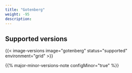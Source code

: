 ```yaml
---
title: "Gotenberg"
weight: -95
description:
---
```


## Supported versions

{{< image-versions image="gotenberg" status="supported" environment="grid" >}}

{{% major-minor-versions-note configMinor="true" %}}